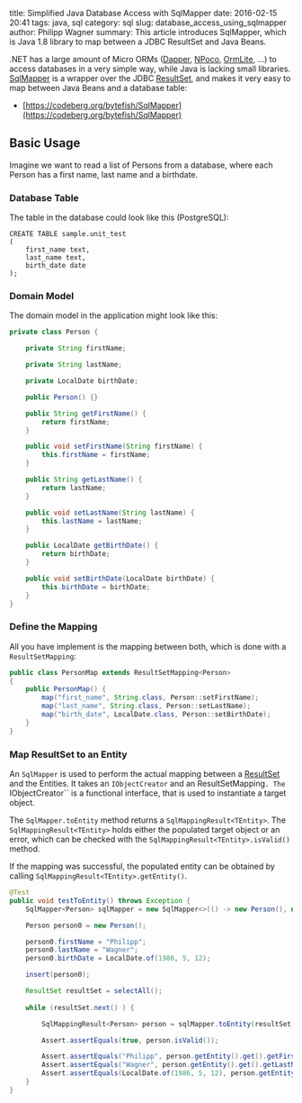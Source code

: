 ﻿title: Simplified Java Database Access with SqlMapper
date: 2016-02-15 20:41
tags: java, sql
category: sql
slug: database_access_using_sqlmapper
author: Philipp Wagner
summary: This article introduces SqlMapper, which is Java 1.8 library to map between a JDBC ResultSet and Java Beans.

[MIT License]: https://opensource.org/licenses/MIT
[SqlMapper]: https://codeberg.org/bytefish/SqlMapper
[ResultSet]: https://docs.oracle.com/javase/8/docs/api/java/sql/ResultSet.html
[NPoco]: https://github.com/schotime/NPoco/
[Dapper]: https://github.com/StackExchange/dapper-dot-net
[OrmLite]: https://github.com/ServiceStack/ServiceStack.OrmLite

.NET has a large amount of Micro ORMs ([Dapper], [NPoco], [OrmLite], ...) to access databases in a very 
simple way, while Java is lacking small libraries. [SqlMapper] is a wrapper over the JDBC [ResultSet], 
and makes it very easy to map between Java Beans and a database table:

* [https://codeberg.org/bytefish/SqlMapper](https://codeberg.org/bytefish/SqlMapper)

## Basic Usage ##

Imagine we want to read a list of Persons from a database, where each Person has a first name, last name and a 
birthdate.

### Database Table ###

The table in the database could look like this (PostgreSQL):

```
CREATE TABLE sample.unit_test
(
    first_name text,
    last_name text,
    birth_date date
);
```

### Domain Model ###

The domain model in the application might look like this:

```java
private class Person {

    private String firstName;

    private String lastName;

    private LocalDate birthDate;

    public Person() {}

    public String getFirstName() {
        return firstName;
    }

    public void setFirstName(String firstName) {
        this.firstName = firstName;
    }

    public String getLastName() {
        return lastName;
    }

    public void setLastName(String lastName) {
        this.lastName = lastName;
    }

    public LocalDate getBirthDate() {
        return birthDate;
    }

    public void setBirthDate(LocalDate birthDate) {
        this.birthDate = birthDate;
    }
}
```

### Define the Mapping ###

All you have implement is the mapping between both, which is done with a ``ResultSetMapping``:

```java
public class PersonMap extends ResultSetMapping<Person>
{
    public PersonMap() {
        map("first_name", String.class, Person::setFirstName);
        map("last_name", String.class, Person::setLastName);
        map("birth_date", LocalDate.class, Person::setBirthDate);
    }
}
```

### Map ResultSet to an Entity ###

An ``SqlMapper`` is used to perform the actual mapping between a [ResultSet] and the Entities. It takes 
an ``IObjectCreator`` and an ResultSetMapping``. The ``IObjectCreator`` is a functional interface, that is 
used to instantiate a target object.

The ``SqlMapper.toEntity`` method returns a ``SqlMappingResult<TEntity>``. The ``SqlMappingResult<TEntity>`` 
holds either the populated target object or an error, which can be checked with the ``SqlMappingResult<TEntity>.isValid()`` 
method.

If the mapping was successful, the populated entity can be obtained by calling ``SqlMappingResult<TEntity>.getEntity()``.

```java
@Test
public void testToEntity() throws Exception {
    SqlMapper<Person> sqlMapper = new SqlMapper<>(() -> new Person(), new PersonMap());

    Person person0 = new Person();

    person0.firstName = "Philipp";
    person0.lastName = "Wagner";
    person0.birthDate = LocalDate.of(1986, 5, 12);

    insert(person0);

    ResultSet resultSet = selectAll();
    
    while (resultSet.next() ) {

        SqlMappingResult<Person> person = sqlMapper.toEntity(resultSet);

        Assert.assertEquals(true, person.isValid());

        Assert.assertEquals("Philipp", person.getEntity().get().getFirstName());
        Assert.assertEquals("Wagner", person.getEntity().get().getLastName());
        Assert.assertEquals(LocalDate.of(1986, 5, 12), person.getEntity().get().getBirthDate());
    }
}
```